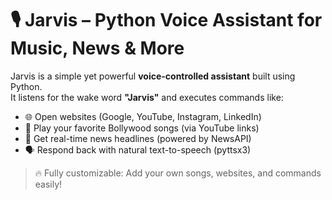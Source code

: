 # 🎙️ Jarvis – Python Voice Assistant for Music, News & More  

Jarvis is a simple yet powerful **voice-controlled assistant** built using Python.  
It listens for the wake word **"Jarvis"** and executes commands like:  

- 🌐 Open websites (Google, YouTube, Instagram, LinkedIn)  
- 🎵 Play your favorite Bollywood songs (via YouTube links)  
- 📰 Get real-time news headlines (powered by NewsAPI)  
- 🗣️ Respond back with natural text-to-speech (pyttsx3)  

> 🔥 Fully customizable: Add your own songs, websites, and commands easily!  
